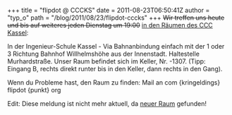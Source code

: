 +++
title = "flipdot @ CCCKS"
date = 2011-08-23T06:50:41Z
author = "typ_o"
path = "/blog/2011/08/23/flipdot-cccks"
+++
~~Wir treffen uns heute und bis auf weiteres jeden Dienstag um 19:00~~
[in den Räumen des CCC
Kassel](http://maps.google.de/maps?q=kassel,+wilhelmsh%C3%B6her+allee+73&hl=de&ie=UTF8&ll=51.311308,9.47338&spn=0.006284,0.011061&sll=51.312273,9.473723&sspn=0.006284,0.011061&t=h&z=17):  
  
In der Ingenieur-Schule Kassel - Via Bahnanbindung einfach mit der 1
oder 3 Richtung Bahnhof Willhelmshöhe aus der Innenstadt. Haltestelle
Murhardstraße. Unser Raum befindet sich im Keller, Nr. -1307. (Tipp:
Eingang B, rechts direkt runter bis in den Keller, dann rechts in den
Gang).  
  
Wenn du Probleme hast, den Raum zu finden: Mail an com {kringeldings}
flipdot {punkt} org

Edit: Diese meldung ist nicht mehr aktuell, da [neuer
Raum](http://flipdot.org/wiki/index.php?title=Flipdot_Treffen)
gefunden\!

